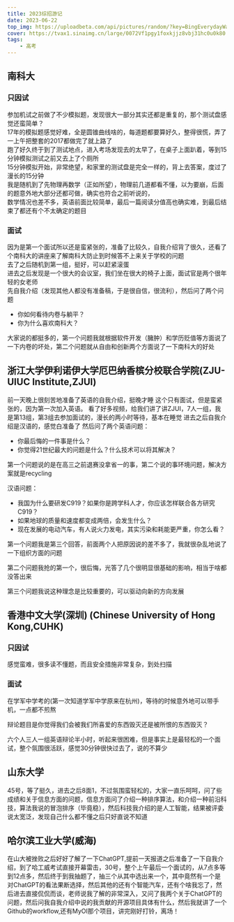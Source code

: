 ```yaml
---
title: 2023综招游记
date: 2023-06-22
top_img: https://uploadbeta.com/api/pictures/random/?key=BingEverydayWallpaperPicture
cover: https://tvax1.sinaimg.cn/large/0072Vf1pgy1foxkjjz8vbj31hc0u0k80.jpg
tags: 
    - 高考
---
```


## 南科大
### 只因试

参加机试之前做了不少模拟题，发现很大一部分其实还都是重复的，那个测试盘感觉还蛮简单？</br>
17年的模拟题感觉好难，全是圆锥曲线啥的，每道题都要算好久，整得很慌，弄了一上午把整套的2017都做完了就上路了</br>
跑了好久终于到了测试地点，进入考场发现去的太早了，在桌子上面趴着，等到15分钟模拟测试之前又去上了个厕所</br>
15分钟模拟开始，非常绝望，和家里的测试盘是完全一样的，背上去答案，度过了漫长的15分钟</br>
我是随机到了先物理再数学（正如所望），物理前几道都看不懂，以为要崩，后面的题意外地大部分还都可做，确实也符合之前听说的，</br>
数学情况也差不多，英语前面比较简单，最后一篇阅读分值高也确实难，到最后结束了都还有个不太确定的题目</br>
### 面试
因为是第一个面试所以还是蛮紧张的，准备了比较久，自我介绍背了很久，还看了个南科大的讲座来了解南科大防止到时候答不上来关于学校的问题</br>
去了之后随机到第一组，挺好，可以赶紧滚蛋</br>
进去之后发现是一个很大的会议室，我们坐在很大的椅子上面，面试官是两个很年轻的女老师</br>
先自我介绍（发现其他人都没有准备稿，于是很自信，很流利），然后问了两个问题
- 你如何看待内卷与躺平？
- 你为什么喜欢南科大？</br>

大家说的都挺多的，第一个问题我就根据软件开发（臃肿）和学历贬值等方面说了一下内卷的坏处，第二个问题就从自由和创新两个方面说了一下南科大的好处

## 浙江大学伊利诺伊大学厄巴纳香槟分校联合学院(ZJU-UIUC Institute,ZJUI)
前一天晚上很刻苦地准备了英语的自我介绍，挺晚才睡
这个只有面试，但是蛮紧张的，因为第一次加入英语。
看了好多视频，给我们讲了讲ZJUI，7人一组，我是第13组，第3组去参加面试的，漫长的两小时等待，基本在睡觉
进去之后自我介绍是汉语的，感觉白准备了
然后问了两个英语问题：
- 你最后悔的一件事是什么？
- 你觉得21世纪最大的问题是什么？什么技术可以将其解决？

第一个问题说的是在高三之前退赛没拿省一的事，第二个说的事环境问题，解决方案就是recycling

汉语问题：
- 我国为什么要研发C919？如果你是跨学科人才，你应该怎样联合各方研究C919？
- 如果地球的质量和速度都变成两倍，会发生什么？
- 现在发展的电动汽车，有人说火力发电，其实污染和耗能更严重，你怎么看？

第一个问题我是第三个回答，前面两个人把原因说的差不多了，我就很杂乱地说了一下组织方面的问题

第二个问题我抢的第一个，很后悔，光答了几个很明显很基础的影响，相当于啥都没答出来

第三个问题我说这种理念是比较重要的，可以驱动向新的方向发展
## 香港中文大学(深圳) (Chinese University of Hong Kong,CUHK)
### 只因试
感觉蛮难，很多读不懂题，而且安全措施非常复杂，到处扫描
### 面试
在学军中学考的(第一次知道学军中学原来在杭州)，等待的时候意外地可以带手机，一点都不煎熬

辩论题目是你觉得我们会被我们所喜爱的东西毁灭还是被所恨的东西毁灭？

六个人三人一组英语辩论半小时，听起来很困难，但是事实上是最轻松的一个面试，整个氛围很活跃，感觉30分钟很快过去了，说的不算少
## 山东大学
45号，等了挺久，进去之后8面1，不过氛围蛮轻松的，大家一直乐呵呵，问了些成绩和关于信息方面的问题，信息方面问了介绍一种排序算法，和介绍一种前沿科技，算法我说的冒泡排序（毕竟稳），然后科技我介绍的是人工智能，结果被评委说太宽泛，发现自己什么都不懂之后只好直说不知道
## 哈尔滨工业大学(威海)
在山大被挫败之后好好了解了一下ChatGPT,提前一天报道之后准备了一下自我介绍，到了哈工威考试直接开幕雷击，30号，整个上午最后一个面试的，从7点多等到12点多，然后终于到我抽题了，抽三个从其中选出来一个，其中竟然有一个是对ChatGPT的看法果断选择，然后其他的还有个智能汽车，还有个啥我忘了，然后进去直接侃侃而谈，老师说我了解的非常深入，又问了我两个关于ChatGPT的问题，然后问我自我介绍中说的我贡献的开源项目具体有什么，然后我就讲了一个Github的workflow,还有MyOI那个项目，讲完刚好打铃，离场！